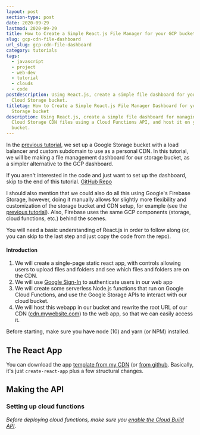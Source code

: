 ```yaml
---
layout: post
section-type: post
date: 2020-09-29
lastmod: 2020-09-29
title: How to Create a Simple React.js File Manager for your GCP bucket
slug: gcp-cdn-file-dashboard
url_slug: gcp-cdn-file-dashboard
category: tutorials
tags:
  - javascript
  - project
  - web-dev
  - tutorial
  - clouds
  - code
postdescription: Using React.js, create a simple file dashboard for your Google
  Cloud Storage bucket.
titletag: How to Create a Simple React.js File Manager Dashboard for your Cloud
  Storage bucket
description: Using React.js, create a simple file dashboard for managing Google
  Cloud Storage CDN files using a Cloud Functions API, and host it on your
  bucket.
---
```

In the [previous tutorial](/tutorials/gcp-cdn), we set up a Google Storage bucket with a load balancer and custom subdomain to use as a personal CDN. In this tutorial, we will be making a file management dashboard for our storage bucket, as a simpler alternative to the GCP dashboard.

If you aren't interested in the code and just want to set up the dashboard, skip to the end of this tutorial. [GitHub Repo](https://github.com/scitronboy/cloud-storage-dashboard)

I should also mention that we could also do all this using Google's Firebase Storage, however, doing it manually allows for slightly more flexibility and customization of the storage bucket and CDN setup, for example (see the [previous tutorial](/tutorials/gcp-cdn)). Also, Firebase uses the same GCP components (storage, cloud functions, etc.) behind the scenes.

You will need a basic understanding of React.js in order to follow along (or, you can skip to the last step and just copy the code from the repo).

#### Introduction

1. We will create a single-page static react app, with controls allowing users to upload files and folders and see which files and folders are on the CDN.
2. We will use [Google Sign-In](https://developers.google.com/identity/sign-in/web/sign-in) to authenticate users in our web app
3. We will create some serverless Node.js functions that run on Google Cloud Functions, and use the Google Storage APIs to interact with our cloud bucket.
4. We will host this webapp in our bucket and rewrite the root URL of our CDN ([cdn.mywebsite.com](https://cdn.benjaminashbaugh.me/)) to the web app, so that we can easily access it.

Before starting, make sure you have node (10) and yarn (or NPM) installed.

## The React App

You can download the app [template from my CDN](https://cdn.benjaminashbaugh.me/file-dashboard-template.zip) (or [from github](https://github.com/scitronboy/cloud-storage-dashboard/tree/template). Basically, it's just `create-react-app` plus a few structural changes.

## Making the API 

### Setting up cloud functions

_Before deploying cloud functions, make sure you [enable the Cloud Build API](https://console.cloud.google.com/marketplace/product/google/cloudbuild.googleapis.com)._


